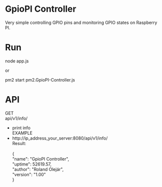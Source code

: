 # GpioPI Controller
Very simple controlling GPIO pins and monitoring GPIO states on Raspberry PI.

# Run
node app.js

or

pm2 start pm2.GpioPI-Controller.js

# API

GET<br>
api/v1/info/<br>
- print info<br>
EXAMPLE<br>
- http://ip_address_your_server:8080/api/v1/info/<br>
Result:<br><br>
{<br>
  "name": "GpioPI Controller",<br>
  "uptime": 52619.57,<br>
  "author": "Roland Olejár",<br>
  "version": "1.00"<br>
}<br>
<br>
